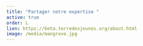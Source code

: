 ```yaml
---
title: "Partager notre expertise "
active: true
order: L
lien: https://beta.terredesjeunes.org/about.html
image: /media/mangrove.jpg
---
```

